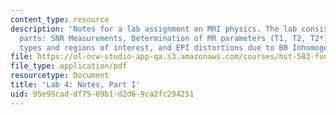 ```yaml
---
content_type: resource
description: 'Notes for a lab assignment on MRI physics. The lab consists of three
  parts: SNR Measurements, Determination of MR parameters (T1, T2, T2*) across tissue
  types and regions of interest, and EPI distortions due to B0 Inhomogeneity.'
file: https://ol-ocw-studio-app-qa.s3.amazonaws.com/courses/hst-583-functional-magnetic-resonance-imaging-data-acquisition-and-analysis-fall-2008/95e95caddf7569b1d2d69ca2fc294251_lab4a_notes_rg.pdf
file_type: application/pdf
resourcetype: Document
title: 'Lab 4: Notes, Part I'
uid: 95e95cad-df75-69b1-d2d6-9ca2fc294251
---
```


